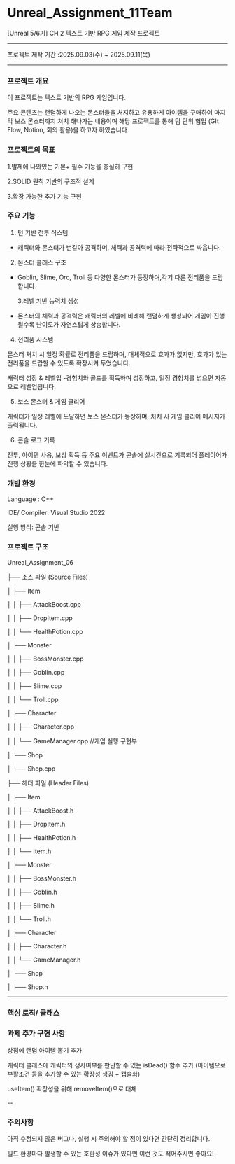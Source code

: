 # Unreal_Assignment_11Team


[Unreal 5/6기] CH 2 텍스트 기반 RPG 게임 제작 프로젝트


---


프로젝트 제작 기간 :2025.09.03(수) ~ 2025.09.11(목)


---


### 프로젝트 개요 


이 프로젝트는 텍스트 기반의 RPG 게임입니다. 


주요 콘텐츠는 랜덤하게 나오는 몬스터들을 처지하고 유용하게 아이템을 구매하여 마지막 보스 몬스터까지 처치 해나가는 내용이며 해당 프로젝트를 통해 팀 단위 협업 (GIt Flow, Notion, 회의 활용)을 하고자 하였습니다



### 프로젝트의 목표 


1.발제에 나와있는 기본+ 필수 기능을 충실히 구현 


2.SOLID 원칙 기반의 구조적 설계 


3.확장 가능한 추가 기능 구현


### 주요 기능


1. 턴 기반 전투 식스템 


- 캐릭터와 몬스터가 번갈아 공격하며, 체력과 공격력에 따라 전략적으로 싸웁니다.


2. 몬스터 클래스 구조


- Goblin, Slime, Orc, Troll 등 다양한 몬스터가 등장하며,각기 다른 전리품을 드랍합니다.


  3.레벨 기반 능력치 생성

  
- 몬스터의 체력과 공격력은 캐릭터의 레벨에 비례해 랜덤하게 생성되어 게임이 진행될수록 난이도가 자연스럽게 상승합니다.


4. 전리품 시스템


몬스터 처치 시 일정 확률로 전리품을 드랍하며, 대체적으로 효과가 없지만, 효과가 있는 전리품을 드랍할 수 있도록 확장시켜 두었습니다.


캐릭터 성장 & 레벨업 -경험치와 골드를 획득하며 성장하고, 일정 경험치를 넘으면 자동으로 레벨업됩니다.


5. 보스 몬스터 & 게임 클리어


캐릭터가 일정 레벨에 도달하면 보스 몬스터가 등장하며, 처치 시 게임 클리어 메시지가 출력됩니다.


6. 콘솔 로그 기록


전투, 아이템 사용, 보상 획득 등 주요 이벤트가 콘솔에 실시간으로 기록되어 플레이어가 진행 상황을 한눈에 파악할 수 있습니다.


### 개발 환경


Language : C++


IDE/ Compiler: Visual Studio 2022 


실행 방식: 콘솔 기반


### 프로젝트 구조 


Unreal_Assignment_06


├── 소스 파일 (Source Files)

│   ├── Item

│   │   ├── AttackBoost.cpp

│   │   ├── DropItem.cpp

│   │   └── HealthPotion.cpp


│   ├── Monster


│   │   ├── BossMonster.cpp


│   │   ├── Goblin.cpp


│   │   ├── Slime.cpp


│   │   └── Troll.cpp


│   ├── Character


│   │   ├── Character.cpp


│   │   └── GameManager.cpp      //게임 실행 구현부


│   └── Shop


│       └── Shop.cpp


├── 헤더 파일 (Header Files)


│   ├── Item


│   │   ├── AttackBoost.h


│   │   ├── DropItem.h


│   │   ├── HealthPotion.h


│   │   └── Item.h


│   ├── Monster


│   │   ├── BossMonster.h


│   │   ├── Goblin.h


│   │   ├── Slime.h


│   │   └── Troll.h


│   ├── Character


│   │   ├── Character.h


│   │   └── GameManager.h


│   └── Shop


│       └── Shop.h


---


### 핵심 로직/ 클래스


### 과제 추가 구현 사항


상점에 랜덤 아이템 뽑기 추가


캐릭터 클래스에 캐릭터의 생사여부를 판단할 수 있는 isDead() 함수 추가 (아이템으로 부활조건 등을 추가할 수 있는 확장성 생김 + 캡슐화)


useItem() 확장성을 위해 removeItem()으로 대체


--


### 주의사항


아직 수정되지 않은 버그나, 실행 시 주의해야 할 점이 있다면 간단히 정리합니다.


빌드 환경마다 발생할 수 있는 호환성 이슈가 있다면 이런 것도 적어주시면 좋아요!
